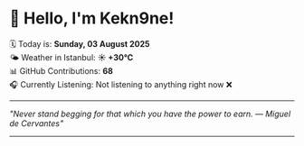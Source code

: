 # 👋 Hello, I'm Kekn9ne!

🗓️ Today is: **Sunday, 03 August 2025**  
🌤️ Weather in Istanbul: **☀️   +30°C**  
📊 GitHub Contributions: **68**  
🎧 Currently Listening: Not listening to anything right now ❌

---

_"Never stand begging for that which you have the power to earn. — *Miguel de Cervantes*"_

---
